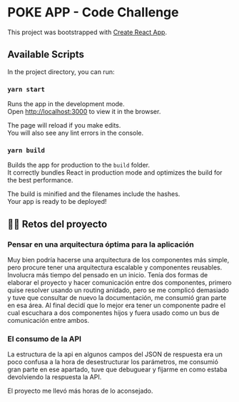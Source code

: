 # POKE APP - Code Challenge

This project was bootstrapped with [Create React App](https://github.com/facebook/create-react-app).

## Available Scripts

In the project directory, you can run:

### `yarn start`

Runs the app in the development mode.\
Open [http://localhost:3000](http://localhost:3000) to view it in the browser.

The page will reload if you make edits.\
You will also see any lint errors in the console.

### `yarn build`

Builds the app for production to the `build` folder.\
It correctly bundles React in production mode and optimizes the build for the best performance.

The build is minified and the filenames include the hashes.\
Your app is ready to be deployed!

## 👷‍♂️ Retos del proyecto

### Pensar en una arquitectura óptima para la aplicación

Muy bien podría hacerse una arquitectura de los componentes más simple, pero procure tener una arquitectura escalable y componentes reusables. Involucra más tiempo del pensado en un inicio.
Tenía dos formas de elaborar el proyecto y hacer comunicación entre dos componentes, primero quise resolver usando un routing anidado, pero se me complicó demasiado y tuve que consultar de nuevo la documentación, me consumió gran parte en esa área. Al final decidí que lo mejor era tener un componente padre el cual escuchara a dos componentes hijos y fuera usado como un bus de comunicación entre ambos.

### El consumo de la API

La estructura de la api en algunos campos del JSON de respuesta era un poco confusa a la hora de desestructurar los parámetros, me consumió gran parte en ese apartado, tuve que debuguear y fijarme en como estaba devolviendo la respuesta la API.

El proyecto me llevó más horas de lo aconsejado.
